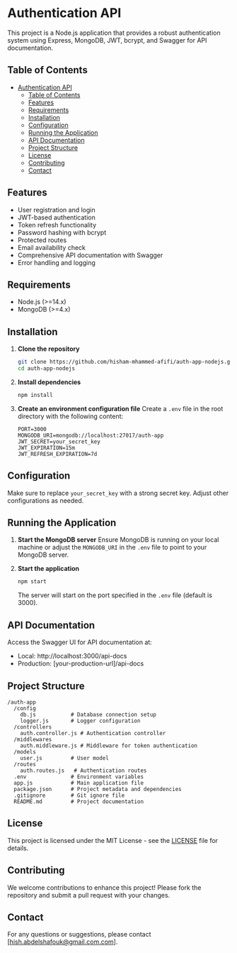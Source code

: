 # Authentication API

This project is a Node.js application that provides a robust authentication system using Express, MongoDB, JWT, bcrypt, and Swagger for API documentation.

## Table of Contents

- [Authentication API](#authentication-api)
  - [Table of Contents](#table-of-contents)
  - [Features](#features)
  - [Requirements](#requirements)
  - [Installation](#installation)
  - [Configuration](#configuration)
  - [Running the Application](#running-the-application)
  - [API Documentation](#api-documentation)
  - [Project Structure](#project-structure)
  - [License](#license)
  - [Contributing](#contributing)
  - [Contact](#contact)

## Features

- User registration and login
- JWT-based authentication
- Token refresh functionality
- Password hashing with bcrypt
- Protected routes
- Email availability check
- Comprehensive API documentation with Swagger
- Error handling and logging

## Requirements

- Node.js (>=14.x)
- MongoDB (>=4.x)

## Installation

1. **Clone the repository**

   ```bash
   git clone https://github.com/hisham-mhammed-afifi/auth-app-nodejs.git
   cd auth-app-nodejs
   ```

2. **Install dependencies**

   ```bash
   npm install
   ```

3. **Create an environment configuration file**
   Create a `.env` file in the root directory with the following content:
   ```env
   PORT=3000
   MONGODB_URI=mongodb://localhost:27017/auth-app
   JWT_SECRET=your_secret_key
   JWT_EXPIRATION=15m
   JWT_REFRESH_EXPIRATION=7d
   ```

## Configuration

Make sure to replace `your_secret_key` with a strong secret key. Adjust other configurations as needed.

## Running the Application

1. **Start the MongoDB server**
   Ensure MongoDB is running on your local machine or adjust the `MONGODB_URI` in the `.env` file to point to your MongoDB server.

2. **Start the application**

   ```bash
   npm start
   ```

   The server will start on the port specified in the `.env` file (default is 3000).

## API Documentation

Access the Swagger UI for API documentation at:

- Local: http://localhost:3000/api-docs
- Production: [your-production-url]/api-docs

## Project Structure

```
/auth-app
  /config
    db.js           # Database connection setup
    logger.js       # Logger configuration
  /controllers
    auth.controller.js # Authentication controller
  /middlewares
    auth.middleware.js # Middleware for token authentication
  /models
    user.js         # User model
  /routes
    auth.routes.js   # Authentication routes
  .env              # Environment variables
  app.js            # Main application file
  package.json      # Project metadata and dependencies
  .gitignore        # Git ignore file
  README.md         # Project documentation
```

## License

This project is licensed under the MIT License - see the [LICENSE](LICENSE) file for details.

## Contributing

We welcome contributions to enhance this project! Please fork the repository and submit a pull request with your changes.

## Contact

For any questions or suggestions, please contact [hish.abdelshafouk@gmail.com.com].
